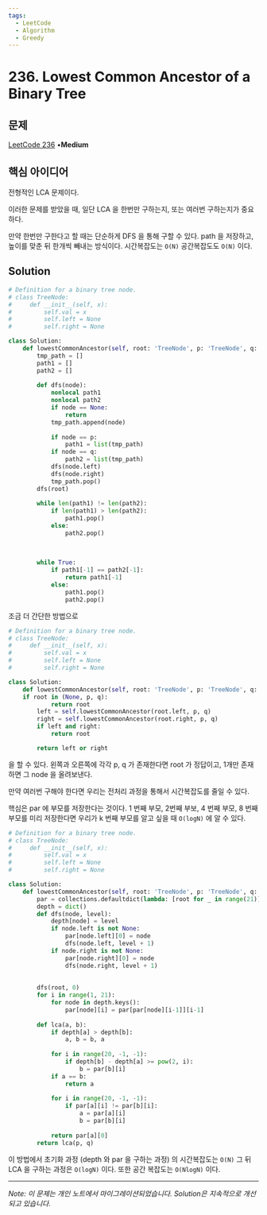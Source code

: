 ```yaml
---
tags:
  - LeetCode
  - Algorithm
  - Greedy
---
```


# 236. Lowest Common Ancestor of a Binary Tree

## 문제

[LeetCode 236](https://leetcode.com/problems/lowest-common-ancestor-of-a-binary-tree/) •**Medium**

## 핵심 아이디어

전형적인 LCA 문제이다.

이러한 문제를 받았을 때, 일단 LCA 을 한번만 구하는지, 또는 여러번 구하는지가 중요하다.

만약 한번만 구한다고 할 때는 단순하게 DFS 을 통해 구할 수 있다. path 을 저장하고, 높이를 맞춘 뒤 한개씩 빼내는 방식이다. 시간복잡도는 `O(N)` 공간복잡도도 `O(N)` 이다.

## Solution

```python
# Definition for a binary tree node.
# class TreeNode:
#     def __init__(self, x):
#         self.val = x
#         self.left = None
#         self.right = None

class Solution:
    def lowestCommonAncestor(self, root: 'TreeNode', p: 'TreeNode', q: 'TreeNode') -> 'TreeNode':
        tmp_path = []
        path1 = []
        path2 = []
        
        def dfs(node):
            nonlocal path1
            nonlocal path2
            if node == None:
                return
            tmp_path.append(node)
            
            if node == p:
                path1 = list(tmp_path)
            if node == q:
                path2 = list(tmp_path)
            dfs(node.left)
            dfs(node.right)
            tmp_path.pop()
        dfs(root)
        
        while len(path1) != len(path2):
            if len(path1) > len(path2):
                path1.pop()
            else:
                path2.pop()
        
        
        
        while True:
            if path1[-1] == path2[-1]:
                return path1[-1]    
            else:
                path1.pop()
                path2.pop()
```

조금 더 간단한 방법으로

```python
# Definition for a binary tree node.
# class TreeNode:
#     def __init__(self, x):
#         self.val = x
#         self.left = None
#         self.right = None

class Solution:
    def lowestCommonAncestor(self, root: 'TreeNode', p: 'TreeNode', q: 'TreeNode') -> 'TreeNode':
    if root in (None, p, q):
            return root
        left = self.lowestCommonAncestor(root.left, p, q)
        right = self.lowestCommonAncestor(root.right, p, q)
        if left and right:
            return root

        return left or right
```

을 할 수 있다. 왼쪽과 오른쪽에 각각 p, q 가 존재한다면 root 가 정답이고, 1개만 존재하면 그 node 을 올려보낸다.

만약 여러번 구해야 한다면 우리는 전처리 과정을 통해서 시간복잡도를 줄일 수 있다.

핵심은 par 에 부모를 저장한다는 것이다. 1 번째 부모, 2번째 부보, 4 번째 부모, 8 번째 부모를 미리 저장한다면 우리가 k 번째 부모를 알고 싶을 때 `O(logN)` 에 알 수 있다.

```python
# Definition for a binary tree node.
# class TreeNode:
#     def __init__(self, x):
#         self.val = x
#         self.left = None
#         self.right = None

class Solution:
    def lowestCommonAncestor(self, root: 'TreeNode', p: 'TreeNode', q: 'TreeNode') -> 'TreeNode':
        par = collections.defaultdict(lambda: [root for _ in range(21)])
        depth = dict()
        def dfs(node, level):
            depth[node] = level
            if node.left is not None:
                par[node.left][0] = node
                dfs(node.left, level + 1)
            if node.right is not None:
                par[node.right][0] = node
                dfs(node.right, level + 1)
        
        
        dfs(root, 0)
        for i in range(1, 21):
            for node in depth.keys():
                par[node][i] = par[par[node][i-1]][i-1]
        
        def lca(a, b):
            if depth[a] > depth[b]:
                a, b = b, a
            
            for i in range(20, -1, -1):
                if depth[b] - depth[a] >= pow(2, i):
                    b = par[b][i]
            if a == b:
                return a
            
            for i in range(20, -1, -1):
                if par[a][i] != par[b][i]:
                    a = par[a][i]
                    b = par[b][i]
            
            return par[a][0]
        return lca(p, q)
```

이 방법에서 초기화 과정 (depth 와 par 을 구하는 과정) 의 시간복잡도는 `O(N)` 그 뒤 LCA 을 구하는 과정은 `O(logN)` 이다. 또한 공간 복잡도는 `O(NlogN)` 이다.

---

*Note: 이 문제는 개인 노트에서 마이그레이션되었습니다. Solution은 지속적으로 개선되고 있습니다.*
